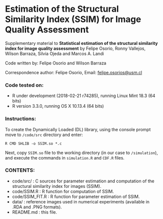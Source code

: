 # Estimation of the Structural Similarity Index (SSIM) for Image Quality Assessment 

Supplementary material to **Statistical estimation of the structural similarity index for image quality assessment** by Felipe Osorio, Ronny Vallejos, Wilson Barraza, Silvia Ojeda and Marcos A. Landi

Code written by: Felipe Osorio and Wilson Barraza

Correspondence author: Felipe Osorio, Email: felipe.osorios@usm.cl

### Code tested on:
- R under development (2018-02-21 r74285), running Linux Mint 18.3 (64 bits)
- R version 3.3.0, running OS X 10.13.4 (64 bits)

### Instructions: 
To create the Dynamically Loaded (DL) library, using the console prompt move to `/code/src` directory and enter:

`R CMD SHLIB -o SSIM.so *.c`

Next, copy `SSIM.so` file to the working directory (in our case to `/simulation`), and execute the commands in `simulation.R` and `CDF.R` files.

### CONTENTS:
- code/src/ : C sources for parameter estimation and computation of the structural similarity index for images (SSIM).
- code/SSIM.R : R function for computation of SSIM.
- code/SSIM_FIT.R : R function for parameter estimation of SSIM.
- data/ : reference images used in numerical experiments (available in .RDA and .PNG formats).
- README.md : this file.
